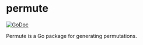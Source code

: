 # permute

[![GoDoc](https://godoc.org/github.com/cespare/permute?status.svg)](https://godoc.org/github.com/cespare/permute)

Permute is a Go package for generating permutations.
